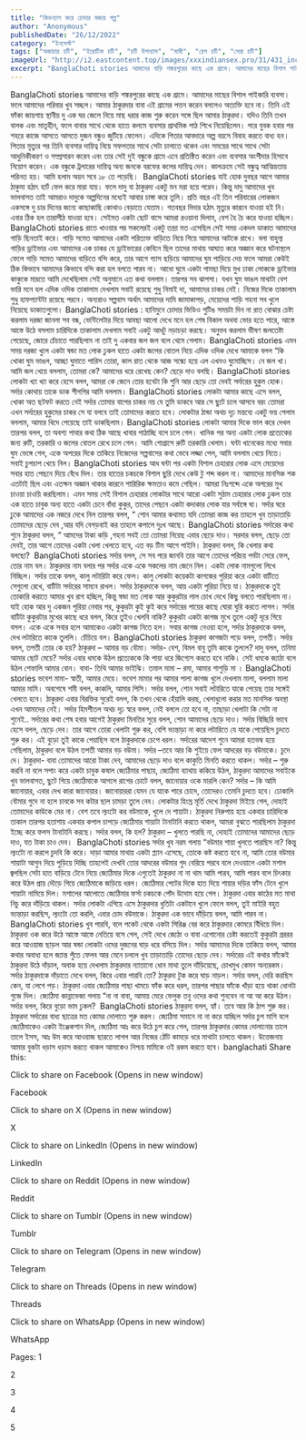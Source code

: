 ```yaml
---
title: "কিডন্যাপ করে চোদার মজার গল্প"
author: "Anonymous"
publishedDate: "26/12/2022"
category: "ইনসেস্ট"
tags: ["অজাচার চটি", "ইরোটিক চটি", "চটি উপন্যাস", "মামী", "রেপ চটি", "সেরা চটি"]
imageUrl: "http://i2.eastcontent.top/images/xxxindiansex.pro/31/431_increased.jpg"
excerpt: "BanglaChoti stories আমাদের বাড়ি শঙ্করপুরের কাছে এক গ্রামে। আমাদের মাছের বিশাল পাইকারি ব্যবসা। ফলে আমাদের পরিবার খুব সচ্ছল। আমার ঠাকুরদার বাবা এই গ্রামের পত্তন করেন বললেও অত্যক্তি হবে না। তিনি এই ফাঁক..."
---
```


BanglaChoti stories আমাদের বাড়ি শঙ্করপুরের কাছে এক গ্রামে। আমাদের মাছের বিশাল পাইকারি ব্যবসা। ফলে আমাদের পরিবার খুব সচ্ছল। আমার ঠাকুরদার বাবা এই গ্রামের পত্তন করেন বললেও অত্যক্তি হবে না। তিনি এই ফাঁকা জায়গায় স্থানীয় দু এক ঘর জেলে নিয়ে মাছ ধরার কাজ শুরু করেন সঙ্গে ছিল আমার ঠাকুরদা। যদিও তিনি তখন বালক এবং মাতৃহীন, ফলে বাবার সাথে থেকে হাতে কলমে ব্যবসার প্রাথমিক পাঠ শিখে নিয়েছিলেন। পরে যুবক হবার পর শহরে কাজে আসতে আসতে দুজন বন্ধুও জুটিয়ে ফেলেন।
এদিকে পিতার আবদারে অল্প বয়সে বিবাহ করতে বাধ্য হন। পিতার মৃত্যুর পর তিনি ব্যবসার দায়িত্ব নিয়ে সফলতার সাথে সেটা চালাতে থকেন এবং সময়ের সাথে সাথে সেটা আধুনিকীকরণ ও সম্প্রসারন করেন এবং তার সেই দুই বন্ধুকে গ্রামে এনে প্রতিষ্ঠিত করেন এবং ব্যবসার অংশীদার হিসাবে নিয়োগ করেন। এক বন্ধুকে ট্রলারের দায়িত্ব অন্য জনকে বরফের কলের দায়িত্ব দেন। কালক্রমে সেই বন্ধুত্ব আত্মিয়তায় পরিনত হয়। আমি হলাম অয়ন সবে ১৮ তে পড়েছি।  BanglaChoti stories
যাই হোক দুবছর আগে আমার ঠাকুমা হঠাৎ হার্ট ফেল করে মারা যায়। ফলে দাদু বা ঠাকুরদা একটু মন মরা হয়ে পরেন। কিন্তু দাদু আমাদের খুব ভালবাসত তাই আমরাও দাদুকে অল্পদিনের মধ্যেই আবার চাঙ্গা করে তুলি। প্রতি বছর এই তিন পরিবারের লোকজন একসঙ্গে দু চার দিনের জন্যে কাছাকাছি কোথাও বেড়াতে যেতাম। গতবছর দিদার হঠাৎ মৃত্যুর কারনে যাওয়া হই নি। এবার ঠিক হল তারাপীঠ যাওয়া হবে। সেইমত একটা ছোট বাসে আমরা রওয়ানা দিলাম, বেশ হৈ চৈ করে যাওয়া হচ্ছিল। BanglaChoti stories
রাতে খাওয়ার পর সকলেরই একটু তন্দ্রা মত এসেছিল সেই সময় একদল ডাকাত আমাদের গাড়ি ছিনতাই করে। গাড়ি সমেত আমাদের একটা পরিত্যক্ত বাড়িতে নিয়ে গিয়ে আমাদের আটকে রাখে। বলা বাহুল্য গাড়ির ড্রাইভার এবং আমাদের এক চাকর যে ড্রাইভারের কেবিনে ছিল তাদের মাথায় আঘাত করে অজ্ঞান করে ঘটনাস্থলে ফেলে গাড়ি সমেত আমাদের বাড়িতে বন্দি করে, তার আগে গ্যাস ছড়িয়ে আমাদের ঘুম পাড়িয়ে দেয় ফলে আমরা কেউই ঠিক কিভাবে আমাদের কিভাবে বন্দি করা হল বলতে পারব না।
আধো ঘুমে একটা গামছা দিয়ে মুখ ঢাকা লোককে ড্রাইভার কাকুকে মারতে আমি দেখেছিলাম সেই অনুমানে এত কথা বললাম। তারপর সব ঝাপসা। যখন ঘুম ভাঙল মাথাটা বেশ ভারি মনে হল এদিক ওদিক তাকালাম দেখলাম সবাই রয়েছে শুধু নিমাই দা, আমাদের চাকর নেই। নিজের দিকে তাকালাম শুধু হাফপ্যান্টটা রয়েছে পরনে। অন্যরাও সল্পবাস অর্থাৎ আমাদের দামি জামাকাপড়, মেয়েদের শাড়ি গহনা সব খুলে নিয়েছে ডাকাতগুলো।
BanglaChoti stories : 
হানিমুনে চোদার ভিডিও শুটিঙ
সময়টা দিন না রাত বোঝার চেষ্টা করলাম দরজা জানলা সব বন্ধ, ভেন্টিলেটার দিয়ে আবছা আলো দেখে মনে হল শেষ বিকাল অথবা ভোর হতে পারে, আস্তে আস্তে উঠে বসলাম চারিদিকে তাকালাম দেখলাম সবাই একটু আধটু নড়াচড়া করছে। অনুভব করলাম ভীষণ জলতেষ্টা পেয়েছে, জোরে চেঁচাতে পারছিলাম না তাই দু একবার জল জল বলে থেমে গেলাম। BanglaChoti stories
এমন সময় দরজা খুলে একটা ষন্ডা মত লোক ঢুকল হাতে একটা জলের বোতল নিয়ে এদিক ওদিক দেখে আমাকে বলল “কি খোকা ঘুম ভাঙল, আচ্ছা ঘুমাতে পারিস তোরা, কাল রাত থেকে আজ সন্ধ্যে হয়ে এল এখনও ঘুমোচ্ছিস। নে জল খা।
আমি জল খেয়ে বললাম, তোমরা কে? আমাদের ধরে রেখেছ কেন? ছেড়ে দাও বলছি। BanglaChoti stories
লোকটা খ্যা খ্যা করে হেসে বলল, আমরা কে জেনে তোর হবেটা কি শুনি আর ছেড়ে তো দেবই সর্দারের হুকুম হোক।
সর্দার কোথায় তাকে ডাক শীগগির আমি বললাম। BanglaChoti stories
লোকটা আমার কাছে এসে বলল, খোকা অত ছটফট করতে নেই সর্দার তোমার বাপের চাকর নয় যে তুমি ডাকবে আর সে ছুটে চলে আসবে বরং তোমরা এখন সর্দারের হুকুমের চাকর সে যা বলবে তাই তোমাদের করতে হবে।
লোকটার ঠান্ডা অথচ দৃঢ় মন্তব্যে একটু ভয় পেলাম বললাম, আমার খিদে পেয়েছে তাই ডাকছিলাম। BanglaChoti stories
লোকটা আমার দিকে ভাল করে দেখল তারপর বলল, তা অবশ্য পাবার কথা ঠিক আছে খাবার পাঠাচ্ছি বলে চলে গেল। খানিক পর অন্য একটা লোক প্রত্যেকের জন্য রুটি, তরকারি ও জলের বোতল রেখে চলে গেল। আমি গোগ্রাসে রুটি তরকারি খেলাম। ঘন্টা খানেকের মধ্যে সবার ঘুম ভেঙ্গে গেল, একে অপরের দিকে তাকিয়ে নিজেদের সল্পবাসের কথা ভেবে লজ্জা পেল, আমি বললাম খেয়ে নিতে। সবাই চুপচাপ খেয়ে নিল। BanglaChoti stories
আধ ঘন্টা পর একটা বিশাল চেহারার লোক এসে মেয়েদের সবার হাত পেছনে দিয়ে বেঁধে দিল। তার হাতের চকচকে বিশাল ছুরি দেখে কেউ টু শব্দ করল না। আমাদের মানসিক শক এতটাই ছিল এবং এতক্ষন অজ্ঞান থাকার কারনে শারিরিক ক্ষমতাও কমে গেছিল। আমরা নিঃশব্দে একে অপরের মুখ চাওয়া চাওয়ি করছিলাম। এমন সময় সেই বিশাল চেহারার লোকটার সাথে আরো একটা সুঠাম চেহারার লোক ঢুকল তার এক হাতে চাবুক অন্য হাতে একটা চেনে বাঁধা কুকুর, তাদের পেছনে একটা কদাকার লোক যার সর্বাঙ্গে ঘা।
সর্দার ঘরে ঢুকে আমাদের এক নজরে দেখে নিল তারপর বলল, “ শোন আমার কথামত যদি তোমরা কাজ কর তাহলে খুব তাড়াতাড়ি তোমাদের ছেড়ে দেব ,আর যদি বেগড়বাই কর তাহলে কপালে দুঃখ আছে। BanglaChoti stories
সর্দারের কথা শুনে ঠাকুরদা বলল, “ আমদের টাকা কড়ি ,গহনা সবই তো তোমরা নিয়েছ এবার ছেড়ে দাও।
সরদার বলল, ছেড়ে তো দেবই, তার আগে তোদের একটা খেলা খেলতে হবে, এত বড় টিম আগে পাইনি।
ঠাকুরদা বলল, কি খেলার কথা বলছো?  BanglaChoti stories
সর্দার বলল, সে সব পরে জানবি তার আগে তোদের পরিচয় পর্বটা সেরে ফেল, তোর নাম বল।
ঠাকুরদার নাম বলার পর সর্দার একে একে সকলের নাম জেনে নিল। একটা লোক নামগুলো লিখে নিচ্ছিল। সর্দার তাকে বলল, কালু লটারিটা করে ফেল। কালু লোকটা কয়েকটা কাগজের পুরিয়া করে একটা বাটিতে সেগুলো রেখে, বাটিটা সর্দারের সামনে রাখল।
সর্দার ঠাকুরদাকে বলল, আয় একটা পুরিয়া নিয়ে যা। ঠাকুরদাকে তুই তোকারি করাতে আমার খুব রাগ হচ্ছিল, কিন্তু ষন্ডা মত লোক আর কুকুরটার লাল চোখ দেখে কিছু বলতে পারছিলাম না। যাই হোক আর দু একজন পুরিয়া নেবার পর, কুকুরটা কুই কুই করে সর্দারের পায়ের কাছে ঘোরা ঘুরি করতে লাগল। সর্দার বাটিটা কুকুরটার মুখের কাছে ধরে বলল, কিরে তুইও খেলবি নাকি?
কুকুরটা একটা কাগজ মুখে তুলে একটু দূরে গিয়ে বসল। একে একে সবার হলে আমাকেও একটা কাগজ নিতে হল। সবার কাগজ নেওয়া হলে, সর্দার ঠাকুরদাকে বলল, দেখ লটারিতে কাকে তুললি। চেঁচিয়ে বল। BanglaChoti stories
ঠাকুরদা কাগজটা পড়ে বলল, তপতী।
সর্দার বলল, তপতী তোর কে হয়?
ঠাকুরদা – আমার বড় বৌমা।
সর্দার- বেশ, বিমল বাবু তুমি কাকে তুললে?
দাদু বলল, তনিমা আমার ছোট মেয়ে?
সর্দার এবার ধমকে উঠল প্রত্যেককে কি পায়া ধরে জিগ্যেস করতে হবে নাকি। সেই ধমকে জ্যাঠা বলে উঠল শেফালি আমার বোন।
বাবা- তিথি আমার ভাইঝি।
তমাল মামা – রমা, আমার শাশুড়ি মা । BanglaChoti stories
ভবেশ মামা- স্বাতী, আমার মেয়ে।
ভবেশ মামার পর আমার পালা কাগজ খুলে দেখলাম মালা, বললাম মালা আমার মামি।
অবশেষে শমী বলল, কাকলি, আমার পিসি।
সর্দার বলল, শোন সবাই লটারিতে যাকে পেয়েছ তার সঙ্গেই খেলতে হবে।
ঠাকুরদা এবার বিরক্তির সুরেই বলল, কি তখন থেকে হেঁয়ালি করছ, খেলাধুলো করার মত মানসিক অবস্থা এখন আমাদের নেই।
সর্দার হিমশীতল অথচ দৃঢ় স্বরে বলল, নেই বললে তো হবে না, তাছাড়া খেলাটা কি সেটা না শুনেই..
সর্দারের কথা শেষ হবার আগেই ঠাকুরদা মিনতির সুরে বলল, শোন আমাদের ছেড়ে দাও।
সর্দার বিচ্ছিরি ভাবে হেসে বলল, ছেড়ে দেব। তার আগে তোরা খেলাটা শুরু কর, বেশি ভ্যন্তাড়া না করে লটারিতে যে যাকে পেয়েছিস চুদতে শুরু কর। এই বুড়ো তুই কাকে পেয়াছিস বলে ঠাকুরদাকে চেপে ধরল।
সর্দারের আদেশ শুনে আমরা হতভম্ব হয়ে গেছিলাম, ঠাকুরদা বলে উঠল তপতী আমার বড় বউমা।
সর্দার –তবে আর কি শুইয়ে ফেল আদরের বড় বউমাকে। চুদে দে।
ঠাকুরদা- বাবা তোমাদের আরো টাকা দেব, আমাদের ছেড়ে দাও বলে কাকুতি মিনতি করতে থাকল।
সর্দার – শুরু করবি না বলে সপাং করে একটা চাবুক কষাল জ্যেঠিমার পাছায়, জ্যেঠিমা ব্যাথায় ককিয়ে উঠল, ঠাকুরদা আমাদের সবাইকে খুব ভালবাসত, ছুটে গিয়ে জ্যেঠিমাকে আগলে রাগের চোটে বলল, জানোয়ার ওকে মারলি কেন?
সর্দার – কি আমি জানোয়ার, এবার দেখ কারা জানোয়ার। জানোয়াররা যেমন যে যাকে পারে চোদে, তোদেরও তেমনি চুদতে হবে। ঢোকালি বৌমার গুদে না হলে চাবকে সব কটার ছাল চামড়া তুলে নেব।
লোকটার হিংস্র মূর্তি দেখে ঠাকুরদা মিইয়ে গেল, দোহাই তোমাদের কাউকে মের না।
বেশ তবে ল্যংটো কর বউমাকে, খুলে দে শায়াটা।
ঠাকুরদা নিরুপায় হয়ে একবার চারিদিকে তাকাল তারপর হতাশায় একবার কপাল চাপড়ে জ্যেঠিমার শায়াটা টানাটানি করতে থাকল, আমরা বুঝতে পারছিলাম ঠাকুরদা ইচ্ছে করে ফলস টানাটানি করছে।
সর্দার বলল, কি হল?
ঠাকুরদা – খুলতে পারছি না, দোহাই তোমাদের আমাদের ছেড়ে দাও, যত টাকা চাও দেব।  BanglaChoti stories
সর্দার খুব নরম গলায় “বউমার শায়া খুলতে পারছিস না? কিন্তু ল্যংটো না করলে চুদবি কি করে। দাড়া আমার মাথায় একটা প্ল্যান এসেছে, তোকে কষ্ট করতে হবে না, আমি তোর বউমার শায়াটা আগুন দিয়ে পুড়িয়ে দিচ্ছি তাহলেই দেখবি তোর আদরের বউমার গুদ বেরিয়ে পরবে বলে দেওয়ালে একটা মশাল জ্বলছিল সেটা হাত বাড়িয়ে টেনে নিয়ে জ্যেঠিমার দিকে এগুতেই ঠাকুরদা না না থাম আমি পারব, আমি পারব বলে চিৎকার করে উঠল প্রায় দৌড়ে গিয়ে জ্যেঠিমাকে জড়িয়ে ধরল।
জ্যেঠিমার পেটের দিকে হাত দিয়ে শায়ার দড়ির ফাঁস টেনে খুলে শায়াটা নামিয়ে দিল। মশালের আলোতে জ্যেঠিমার ফর্সা চকচকে পোঁদ উদোম হয়ে গেল। ঠাকুরদা এবার কাঠের মত মাথা নিচু করে দাঁড়িয়ে থাকল।
সর্দার লোকটা এগিয়ে এসে ঠাকুরদার ধুতিটা একটানে খুলে ফেলে বলল, তুই মাইরি বহুত ভ্যন্তাড়া করছিস, ল্যংটো তো করলি, এবার চোদ বউমাকে।
ঠাকুরদা এক ভাবে দাঁড়িয়ে বলল, আমি পারব না।  BanglaChoti stories
খুব পারবি, বলে পকেট থেকে একটা সিরিঞ্জ বের করে ঠাকুরদার কোমরে বিঁধিয়ে দিল। ঠাকুরদা ওক করে উঠে আস্তে আস্তে নেতিয়ে বসে গেল, সেই দেখে জ্যেঠা ও বাবা এগোনোর চেষ্টা করতেই কুকুরটা গ্রররর করে আওয়াজ ছাড়ল আর ষন্ডা লোকটা ওদের দুজনের ঘাড় ধরে বসিয়ে দিল।
সর্দার আমাদের দিকে তাকিয়ে বলল, আমার কথার অবাধ্য হলে জ্যান্ত পুঁতে ফেলব আর মেনে চললে খুব তাড়াতাড়ি তোদের ছেড়ে দেব।
সর্দারের এই কথার ফাঁকেই ঠাকুরদা উঠে দাঁড়াল, অবাক হয়ে দেখলাম ঠাকুরদার ন্যাতানো ধোন মাথা তুলে দাঁড়িয়েছে, চোখমুখ কেমন অন্যরকম।
সর্দার ঠাকুরদাকে দাঁড়াতে দেখে বলল, কিরে এবার পারবি তো?
ঠাকুরদা টুক করে ঘাড় নাড়ল।
সর্দার বলল, দেরি করছিস কেন, যা লেগে পড়। ঠাকুরদা এবার জ্যেঠিমার পাছা খামচে ফাঁক করে ধরল, তারপর পাছার ফাঁকে খাঁড়া হয়ে থাকা ধোনটা গুজে দিল। জ্যেঠিমা কান্নাভেজা গলায় “না না বাবা, আমায় মেরে ফেলুক তবু ওদের কথা শুনবেন না আ আ করে উঠল।
সর্দার বলল, কিরে বুড়ো ভাম ঢুকল?  BanglaChoti stories
ঠাকুরদা বলল, হ্যাঁ।
তবে আর কি ঠাপ শুরু কর। ঠাকুরদা সর্দারের বাধ্য ছাত্রের মত কোমর দোলাতে শুরু করল। জ্যেঠিমা সমানে না না করে যাচ্ছিল সর্দার চুপ মাগি বলে জ্যেঠিমাকেও একটা ইঞ্জেকশান দিল, জ্যেঠিমা আঃ করে উঠে চুপ করে গেল, তারপর ঠাকুরদার কোমর দোলানোর তালে তালে ইসস, আঃ উম করে আওয়াজ ছারতে লাগল আর নিজের ঠোঁট কামড়ে ধরে মাথাটা চালতে থাকল। উত্তেজনায় আমার বুকটা ধড়াস ধড়াস করতে থাকল আমাকেও নিশ্চয় মামিকে ওই রকম করতে হবে।
banglachati
Share this:


Click to share on Facebook (Opens in new window)


Facebook




Click to share on X (Opens in new window)


X




Click to share on LinkedIn (Opens in new window)


LinkedIn




Click to share on Reddit (Opens in new window)


Reddit




Click to share on Tumblr (Opens in new window)


Tumblr




Click to share on Telegram (Opens in new window)


Telegram




Click to share on Threads (Opens in new window)


Threads




Click to share on WhatsApp (Opens in new window)


WhatsApp


Pages: 
1
 
2
 
3
 
4
 
5
